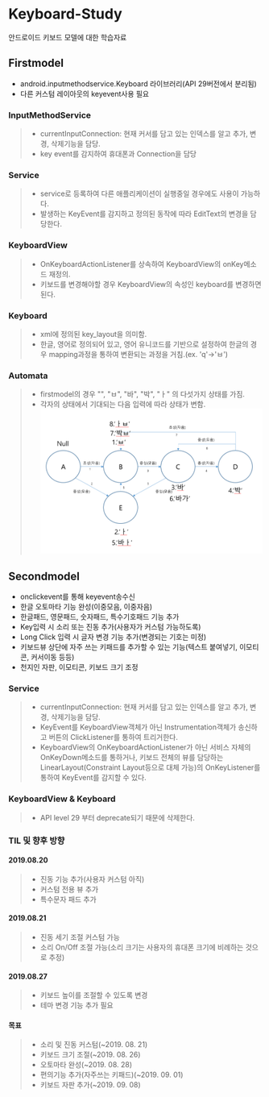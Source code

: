 # Keyboard-Study
안드로이드 키보드 모델에 대한 학습자료

## Firstmodel 
* android.inputmethodservice.Keyboard 라이브러리(API 29버전에서 분리됨)
* 다른 커스텀 레이아웃의 keyevent사용 필요

### InputMethodService
> - currentInputConnection: 현재 커서를 담고 있는 인덱스를 알고 추가, 변경, 삭제기능을 담당.
> - key event를 감지하여 휴대폰과 Connection을 담당

### Service
> - service로 등록하여 다른 애플리케이션이 실행중일 경우에도 사용이 가능하다.
> - 발생하는 KeyEvent를 감지하고 정의된 동작에 따라 EditText의 변경을 담당한다.

### KeyboardView
> - OnKeyboardActionListener를 상속하여 KeyboardView의 onKey메소드 재정의.
> - 키보드를 변경해야할 경우 KeyboardView의 속성인 keyboard를 변경하면 된다.

### Keyboard
> - xml에 정의된 key_layout을 의미함.
> - 한글, 영어로 정의되어 있고, 영어 유니코드를 기반으로 설정하여 한글의 경우 mapping과정을 통하여 변환되는 과정을 거침.(ex. 'q'->'ㅂ')

### Automata
> - firstmodel의 경우 "", "ㅂ", "바", "박", "ㅏ" 의 다섯가지 상태를 가짐.
> - 각자의 상태에서 기대되는 다음 입력에 따라 상태가 변함.
![ex_screenshot](./img/keyboardAutomata.PNG)

## Secondmodel
* onclickevent를 통해 keyevent송수신
* 한글 오토마타 기능 완성(이중모음, 이중자음)
* 한글패드, 영문패드, 숫자패드, 특수기호패드 기능 추가
* Key입력 시 소리 또는 진동 추가(사용자가 커스텀 가능하도록)
* Long Click 입력 시 글자 변경 기능 추가(변경되는 기호는 미정)
* 키보드뷰 상단에 자주 쓰는 키패드를 추가할 수 있는 기능(텍스트 붙여넣기, 이모티콘, 커서이동 등등)
* 천지인 자판, 이모티콘, 키보드 크기 조정


### Service
> - currentInputConnection: 현재 커서를 담고 있는 인덱스를 알고 추가, 변경, 삭제기능을 담당.
> - KeyEvent를 KeyboardView객체가 아닌 Instrumentation객체가 송신하고 버튼의 ClickListener를 통하여 트리거한다.
> - KeyboardView의 OnKeyboardActionListener가 아닌 서비스 자체의 OnKeyDown메소드를 통하거나, 키보드 전체의 뷰를 담당하는 LinearLayout(Constraint Layout등으로 대체 가능)의 OnKeyListener를 통하여 KeyEvent를 감지할 수 있다.

### KeyboardView & Keyboard
> - API level 29 부터 deprecate되기 때문에 삭제한다.

### TIL 및 향후 방향
 #### 2019.08.20
> - 진동 기능 추가(사용자 커스텀 아직)
> - 커스텀 전용 뷰 추가
> - 특수문자 패드 추가

#### 2019.08.21
> - 진동 세기 조절 커스텀 가능
> - 소리 On/Off 조절 가능(소리 크기는 사용자의 휴대폰 크기에 비례하는 것으로 추정)

#### 2019.08.27
> - 키보드 높이를 조절할 수 있도록 변경
> - 테마 변경 기능 추가 필요

 #### 목표
 > - 소리 및 진동 커스텀(~2019. 08. 21)
 > - 키보드 크기 조절(~2019. 08. 26)
 > - 오토마타 완성(~2019. 08. 28)
 > - 편의기능 추가(자주쓰는 키패드)(~2019. 09. 01)
 > - 키보드 자판 추가(~2019. 09. 08)
